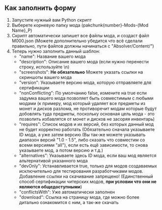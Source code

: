 ## Как заполнить форму
1. Запустите нужный вам Python скрипт
2. Выберете корневую папку мода (pakchunk{number}-Mods-{Mod Name}_P)
3. Скрипт автоматически запишет все файлы мода, и создаст файл M000.json (Можете дополнительно убедится что всё сделали правильно, пути файлов должны начинаться с "Absolver/Content/")
4. Теперь нужно заполнить данный шаблон:
    - "name": Название вашего мода
    - "description": Описание вашего мода (если нужно перенести строку, используйте \n)
    - "screenshots": **Не обязательно** Можете указать ссылки на скриншоты вашего мода
    - "version": Указываете версию мода, которую отправляете для сертификации
    - "nonConflicting": По умолчанию false, измените на true если задумка вашего мода позволяет быть совместимым с любыми модами (к примеру, мод который удаляет все предметы из монет и дисков разлома, не противоречит модам которые будут добовлять туда предметы, поскольку основная цель мода - это позволить избавлятся от монет и дисков не засоряя инвентарь)
    - "requires": Список модов и их версий, без которых данный мод не будет корректно работать (Обязательно сначала указываете ID мода, а уже затем версию (Вы так-же можете указывать диапазон версий "1.0 - 1.5", либо сказать что совместим со всеми версиями "all"), если есть ещё зависимости, то снова указываете мод, а потом версию и т.д.)
    - "alternatives": Указываете здесь ID мода, если ваш мод является альтернативой указанного мода
    - "devOnly": Устанавливается true, только для модов создаваемых исключительно для тестирования разработчиками модов. Добавление ссылки на скачивание запрещено! (Единственный способ сертификации читерских модов, **при условии что они не являются общедоступными**)
    - "conflictsWith": Уже автоматически заполнен
    - "download": Ссылка на страницу мода, где можно более дитально ознакомится с ним, а так-же скачать
